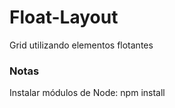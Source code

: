 # Float-Layout
Grid utilizando elementos flotantes

### Notas
Instalar módulos de Node:
  npm install
